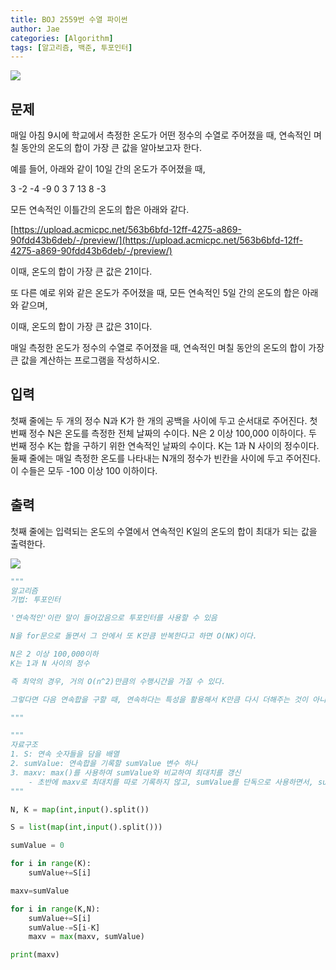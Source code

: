 ```yaml
---
title: BOJ 2559번 수열 파이썬
author: Jae
categories: [Algorithm]
tags: [알고리즘, 백준, 투포인터]
---
```


![](https://images.velog.io/images/a87380/post/8f35eb53-faba-44e6-ad2e-45047685fdf8/image.png)

## 문제

매일 아침 9시에 학교에서 측정한 온도가 어떤 정수의 수열로 주어졌을 때, 연속적인 며칠 동안의 온도의 합이 가장 큰 값을 알아보고자 한다.

예를 들어, 아래와 같이 10일 간의 온도가 주어졌을 때,

3 -2 -4 -9 0 3 7 13 8 -3

모든 연속적인 이틀간의 온도의 합은 아래와 같다.

[https://upload.acmicpc.net/563b6bfd-12ff-4275-a869-90fdd43b6deb/-/preview/](https://upload.acmicpc.net/563b6bfd-12ff-4275-a869-90fdd43b6deb/-/preview/)

이때, 온도의 합이 가장 큰 값은 21이다.

또 다른 예로 위와 같은 온도가 주어졌을 때, 모든 연속적인 5일 간의 온도의 합은 아래와 같으며,

이때, 온도의 합이 가장 큰 값은 31이다.

매일 측정한 온도가 정수의 수열로 주어졌을 때, 연속적인 며칠 동안의 온도의 합이 가장 큰 값을 계산하는 프로그램을 작성하시오.

## 입력

첫째 줄에는 두 개의 정수 N과 K가 한 개의 공백을 사이에 두고 순서대로 주어진다. 첫 번째 정수 N은 온도를 측정한 전체 날짜의 수이다. N은 2 이상 100,000 이하이다. 두 번째 정수 K는 합을 구하기 위한 연속적인 날짜의 수이다. K는 1과 N 사이의 정수이다. 둘째 줄에는 매일 측정한 온도를 나타내는 N개의 정수가 빈칸을 사이에 두고 주어진다. 이 수들은 모두 -100 이상 100 이하이다.

## 출력

첫째 줄에는 입력되는 온도의 수열에서 연속적인 K일의 온도의 합이 최대가 되는 값을 출력한다.

![](https://images.velog.io/images/a87380/post/bfe8ba0d-dd3f-41aa-b4c1-99f696948bc8/image.png)

```python
"""
알고리즘
기법: 투포인터

'연속적인'이란 말이 들어갔음으로 투포인터를 사용할 수 있음

N을 for문으로 돌면서 그 안에서 또 K만큼 반복한다고 하면 O(NK)이다.

N은 2 이상 100,000이하
K는 1과 N 사이의 정수

즉 최악의 경우, 거의 O(n^2)만큼의 수행시간을 가질 수 있다.

그렇다면 다음 연속합을 구할 때, 연속하다는 특성을 활용해서 K만큼 다시 더해주는 것이 아니라, 이전 연속합에 이전 원소를 빼주고 다음 원소를 더해주는 방식으로 다음 연속합들을 구해나간다.

"""

"""
자료구조
1. S: 연속 숫자들을 담을 배열
2. sumValue: 연속합을 기록할 sumValue 변수 하나
3. maxv: max()를 사용하여 sumValue와 비교하여 최대치를 갱신
    - 초반에 maxv로 최대치를 따로 기록하지 않고, sumValue를 단독으로 사용하면서, sumValue가 반복문을 돌면서도 값이 변하지 않게 되는 실수를 했었음 (max(sumValue, sumValue+S[i]-S[i-k]))
"""

N, K = map(int,input().split())

S = list(map(int,input().split()))

sumValue = 0

for i in range(K):
    sumValue+=S[i]

maxv=sumValue

for i in range(K,N):
    sumValue+=S[i]
    sumValue-=S[i-K]
    maxv = max(maxv, sumValue)

print(maxv)
```
